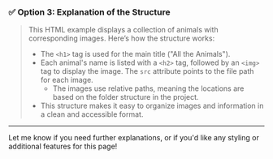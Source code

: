 ### ✅ **Option 3: Explanation of the Structure**

> This HTML example displays a collection of animals with corresponding images. Here’s how the structure works:
> - The `<h1>` tag is used for the main title ("All the Animals").
> - Each animal's name is listed with a `<h2>` tag, followed by an `<img>` tag to display the image. The `src` attribute points to the file path for each image.
>   - The images use relative paths, meaning the locations are based on the folder structure in the project.
> - This structure makes it easy to organize images and information in a clean and accessible format.

---

Let me know if you need further explanations, or if you'd like any styling or additional features for this page!
